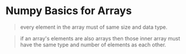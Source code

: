 # Numpy Basics for Arrays

> every element in the array must of same size and data type.

> if an array's elements are also arrays then those inner array must have the same type and number of elements as each other.
